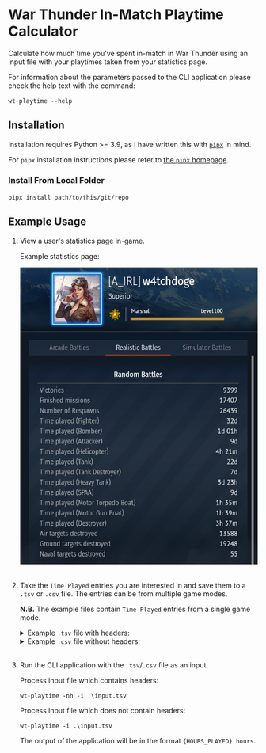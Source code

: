 # War Thunder In-Match Playtime Calculator

Calculate how much time you've spent in-match in War Thunder using an input file with your playtimes taken from your statistics page.

For information about the parameters passed to the CLI application please check the help text with the command:
```console
wt-playtime --help
```

## Installation

Installation requires Python >= 3.9, as I have written this with [`pipx`](https://pipx.pypa.io/stable/) in mind.

For `pipx` installation instructions please refer to [the `pipx` homepage](https://pipx.pypa.io/stable/).

### Install From Local Folder

```console
pipx install path/to/this/git/repo
```

## Example Usage

1. View a user's statistics page in-game.

    Example statistics page:

    <img src="./res/my-profile-stats-page.png" width="" height="600px" alt="A screenshot of my statistics page viewing Realistic Battles that has been taken while in War Thunder">
    <br />
    <br />

2. Take the `Time Played` entries you are interested in and save them to a `.tsv` or `.csv` file. The entries can be from multiple game modes.

    **N.B.** The example files contain `Time Played` entries from a single game mode.

    <details>
    <summary> Example <code>.tsv</code> file with headers:</summary>

    ```
    Category	Time Played
    Time played (fighter)	32d
    Time played (Bomber)	1d 01h
    Time played (Attacker)	9d
    Time played (Helicopter)	4h 18m
    Time played (Tank)	22d
    Time played (Tank Destroyer)	7d
    Time played (Heavy Tank)	3d 23h
    Time played (SPAA)	8d
    Time played (Motor Torpedo Boat)	1h 35m
    Time played (Motor Gun Boat)	1h 39m
    Time played (Destroyer)	3h 37m
    ```

    </details>

    <details>
    <summary>Example <code>.csv</code> file without headers:</summary>

    ```
    Time played (fighter), 32d
    Time played (Bomber), 1d 01h
    Time played (Attacker), 9d
    Time played (Helicopter), 4h 18m
    Time played (Tank), 22d
    Time played (Tank Destroyer), 7d
    Time played (Heavy Tank), 3d 23h
    Time played (SPAA), 8d
    Time played (Motor Torpedo Boat), 1h 35m
    Time played (Motor Gun Boat), 1h 39m
    Time played (Destroyer), 3h 37m
    ```

    </details>
    <br />

3. Run the CLI application with the `.tsv`/`.csv` file as an input.

    Process input file which contains headers:
    ```console
    wt-playtime -nh -i .\input.tsv
    ```

    Process input file which does not contain headers:
    ```console
    wt-playtime -i .\input.tsv
    ```

    The output of the application will be in the format `{HOURS_PLAYED} hours`.
